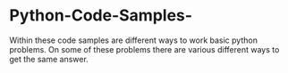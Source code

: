 # Python-Code-Samples-
Within these code samples are different ways to work basic python problems. On some of these problems there are various different ways to get the same answer.
